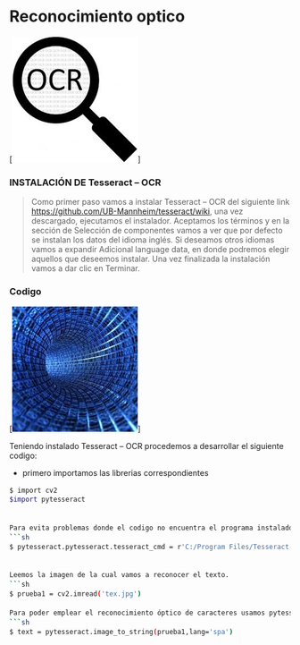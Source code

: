 # Reconocimiento optico
[![N|Solid](https://github.com/KARENalejand/Reconocimiento-ptico-/blob/main/descarga.jpeg)]

###  INSTALACIÓN DE Tesseract – OCR

>Como primer paso vamos a instalar Tesseract – OCR del siguiente link
>https://github.com/UB-Mannheim/tesseract/wiki,
>una vez descargado, ejecutamos el instalador.
>Aceptamos los términos y en la sección de Selección de componentes
>vamos a ver que por defecto se instalan los datos del idioma inglés.
>Si deseamos otros idiomas vamos a expandir Adicional language data, 
>en donde podremos elegir aquellos que deseemos instalar.
>Una vez finalizada la instalación vamos a dar clic en Terminar.

### Codigo
[![N|Solid](https://github.com/KARENalejand/Reconocimiento-ptico-/blob/main/image3.jpeg)]


Teniendo instalado Tesseract – OCR  procedemos a desarrollar el siguiente codigo:

- primero importamos las librerias correspondientes
```sh
$ import cv2
$import pytesseract


Para evita problemas donde el codigo no encuentra el programa instalado Vamos a copiar y pegar en el script de nuestro programa
```sh
$ pytesseract.pytesseract.tesseract_cmd = r'C:/Program Files/Tesseract-OCR/tesseract'


Leemos la imagen de la cual vamos a reconocer el texto.
```sh
$ prueba1 = cv2.imread('tex.jpg')

Para poder emplear el reconocimiento óptico de caracteres usamos pytesseract.image_to_string y entre paréntesis la variable en donde está asignada la imagen.
```sh
$ text = pytesseract.image_to_string(prueba1,lang='spa')


























